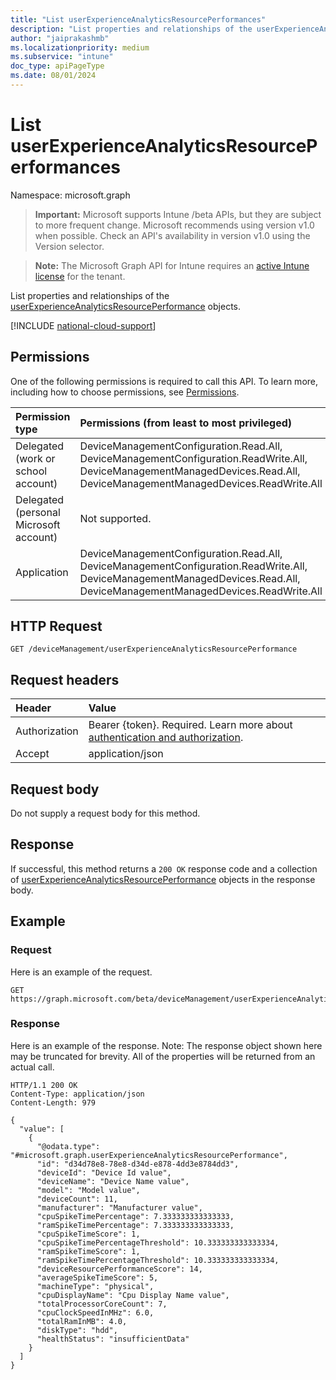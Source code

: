 ```yaml
---
title: "List userExperienceAnalyticsResourcePerformances"
description: "List properties and relationships of the userExperienceAnalyticsResourcePerformance objects."
author: "jaiprakashmb"
ms.localizationpriority: medium
ms.subservice: "intune"
doc_type: apiPageType
ms.date: 08/01/2024
---
```


# List userExperienceAnalyticsResourcePerformances

Namespace: microsoft.graph

> **Important:** Microsoft supports Intune /beta APIs, but they are subject to more frequent change. Microsoft recommends using version v1.0 when possible. Check an API's availability in version v1.0 using the Version selector.

> **Note:** The Microsoft Graph API for Intune requires an [active Intune license](https://go.microsoft.com/fwlink/?linkid=839381) for the tenant.

List properties and relationships of the [userExperienceAnalyticsResourcePerformance](../resources/intune-devices-userexperienceanalyticsresourceperformance.md) objects.

[!INCLUDE [national-cloud-support](../../includes/all-clouds.md)]

## Permissions
One of the following permissions is required to call this API. To learn more, including how to choose permissions, see [Permissions](/graph/permissions-reference).

|Permission type|Permissions (from least to most privileged)|
|:---|:---|
|Delegated (work or school account)|DeviceManagementConfiguration.Read.All, DeviceManagementConfiguration.ReadWrite.All, DeviceManagementManagedDevices.Read.All, DeviceManagementManagedDevices.ReadWrite.All|
|Delegated (personal Microsoft account)|Not supported.|
|Application|DeviceManagementConfiguration.Read.All, DeviceManagementConfiguration.ReadWrite.All, DeviceManagementManagedDevices.Read.All, DeviceManagementManagedDevices.ReadWrite.All|

## HTTP Request
<!-- {
  "blockType": "ignored"
}
-->
```http
GET /deviceManagement/userExperienceAnalyticsResourcePerformance
```

## Request headers
|Header|Value|
|:---|:---|
|Authorization|Bearer {token}. Required. Learn more about [authentication and authorization](/graph/auth/auth-concepts).|
|Accept|application/json|

## Request body
Do not supply a request body for this method.

## Response
If successful, this method returns a `200 OK` response code and a collection of [userExperienceAnalyticsResourcePerformance](../resources/intune-devices-userexperienceanalyticsresourceperformance.md) objects in the response body.

## Example

### Request
Here is an example of the request.
```http
GET https://graph.microsoft.com/beta/deviceManagement/userExperienceAnalyticsResourcePerformance
```

### Response
Here is an example of the response. Note: The response object shown here may be truncated for brevity. All of the properties will be returned from an actual call.
```http
HTTP/1.1 200 OK
Content-Type: application/json
Content-Length: 979

{
  "value": [
    {
      "@odata.type": "#microsoft.graph.userExperienceAnalyticsResourcePerformance",
      "id": "d34d78e8-78e8-d34d-e878-4dd3e8784dd3",
      "deviceId": "Device Id value",
      "deviceName": "Device Name value",
      "model": "Model value",
      "deviceCount": 11,
      "manufacturer": "Manufacturer value",
      "cpuSpikeTimePercentage": 7.333333333333333,
      "ramSpikeTimePercentage": 7.333333333333333,
      "cpuSpikeTimeScore": 1,
      "cpuSpikeTimePercentageThreshold": 10.333333333333334,
      "ramSpikeTimeScore": 1,
      "ramSpikeTimePercentageThreshold": 10.333333333333334,
      "deviceResourcePerformanceScore": 14,
      "averageSpikeTimeScore": 5,
      "machineType": "physical",
      "cpuDisplayName": "Cpu Display Name value",
      "totalProcessorCoreCount": 7,
      "cpuClockSpeedInMHz": 6.0,
      "totalRamInMB": 4.0,
      "diskType": "hdd",
      "healthStatus": "insufficientData"
    }
  ]
}
```
